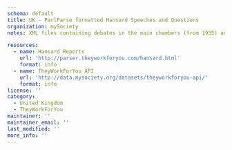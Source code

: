 ```yaml
---
schema: default
title: UK - ParlParse formatted Hansard Speeches and Questions
organization: mySociety
notes: XML files containing debates in the main chambers (from 1935) and in Westminster Hall from the start of the 2001 parliament (Commons) or 1999 reform (Lords). Speeches and the speaker are labelled with unique identifiers, as are divisions and how each MP or Lord voted.

resources:
  - name: Hansard Reports
    url: 'http://parser.theyworkforyou.com/hansard.html'
    format: info
  - name: TheyWorkForYou API
    url: 'http://data.mysociety.org/datasets/theyworkforyou-api/'
    format: info
license: ''
category:
  - United Kingdom
  - TheyWorkForYou
maintainer: ''
maintainer_email: ''
last_modified: ''
more_info: ''
---
```

